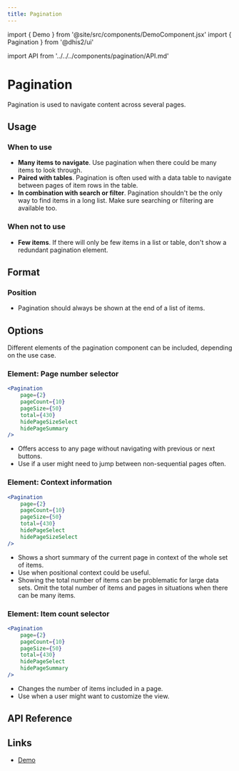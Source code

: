 ```yaml
---
title: Pagination
---
```


import { Demo } from '@site/src/components/DemoComponent.jsx'
import { Pagination } from '@dhis2/ui'

import API from '../../../components/pagination/API.md'

# Pagination

Pagination is used to navigate content across several pages.

<Demo>
    <Pagination page={2} pageCount={10} pageSize={50} total={430}/>
</Demo>

## Usage

### When to use

-   **Many items to navigate**. Use pagination when there could be many items to look through.
-   **Paired with tables**. Pagination is often used with a data table to navigate between pages of item rows in the table.
-   **In combination with search or filter**. Pagination shouldn't be the only way to find items in a long list. Make sure searching or filtering are available too.

### When not to use

-   **Few items**. If there will only be few items in a list or table, don't show a redundant pagination element.

## Format

### Position

-   Pagination should always be shown at the end of a list of items.

## Options

Different elements of the pagination component can be included, depending on the use case.

### Element: Page number selector

<Demo>
    <Pagination page={2} pageCount={10} pageSize={50} total={430} hidePageSizeSelect hidePageSummary/>
</Demo>

```jsx
<Pagination
    page={2}
    pageCount={10}
    pageSize={50}
    total={430}
    hidePageSizeSelect
    hidePageSummary
/>
```

-   Offers access to any page without navigating with previous or next buttons.
-   Use if a user might need to jump between non-sequential pages often.

### Element: Context information

<Demo>
    <Pagination page={2} pageCount={10} pageSize={50} total={430} hidePageSelect hidePageSizeSelect/>
</Demo>

```jsx
<Pagination
    page={2}
    pageCount={10}
    pageSize={50}
    total={430}
    hidePageSelect
    hidePageSizeSelect
/>
```

-   Shows a short summary of the current page in context of the whole set of items.
-   Use when positional context could be useful.
-   Showing the total number of items can be problematic for large data sets. Omit the total number of items and pages in situations when there can be many items.

### Element: Item count selector

<Demo>
    <Pagination page={2} pageCount={10} pageSize={50} total={430} hidePageSelect hidePageSummary/>
</Demo>

```jsx
<Pagination
    page={2}
    pageCount={10}
    pageSize={50}
    total={430}
    hidePageSelect
    hidePageSummary
/>
```

-   Changes the number of items included in a page.
-   Use when a user might want to customize the view.

## API Reference

<API />

## Links

-   <a href="/demo/?path=/story/pagination--default" target="_blank">Demo</a>
